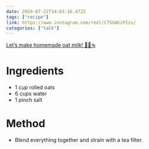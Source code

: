 ```yaml
---
date: 2024-07-21T14:03:16.472Z
tags: ["recipe"]
link: https://www.instagram.com/reel/C7SGWkiPIzu/
categories: ["talk"]
---
```

[Let’s make homemade oat milk! 🥣🥛☕️](https://www.instagram.com/reel/C7SGWkiPIzu/)

# Ingredients

- 1 cup rolled oats
- 6 cups water
- 1 pinch salt

# Method

- Blend everything together and strain with a tea filter.
